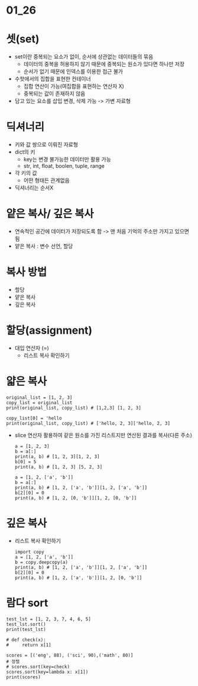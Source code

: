 # 01_26

# 셋(set)

- set이란 중복되는 요소가 없이, 순서에 상관없는 데이터들의 묶음
  - 데이터의 중복을 허용하지 않기 때문에 중복되는 원소가 있다면 하나만 저장
  - 순서가 없기 때문에 인덱스를 이용한 접근 불가
- 수핫에서의 집합을 표현한 컨테이너
  - 집합 연산이 가능(여집합을 표현하는 연산자 X)
  - 중복되는 값이 존재하지 않음
- 담고 있는 요소를 삽입 변경, 삭제 가능 -> 가변 자료형

# 딕셔너리

- 키와 값 쌍으로 이뤄진 자료형
- dict의 키
  - key는 변경 불가능한 데이터만 활용 가능
  - str, int, float, boolen, tuple, range
- 각 키의 값
  - 어떤 형태든 관계없음
- 딕셔너리는 순서X

# 얕은 복사/ 깊은 복사

- 연속적인 공간에 데이터가 저장되도록 함 -> 맨 처음 기억의 주소만 가지고 있으면 됨
- 얕은 복사 : 변수 선언, 할당

# 복사 방법

- 할당
- 얕은 복사
- 깊은 복사

# 할당(assignment)

- 대입 연산자 (=)
  - 리스트 복사 확인하기

# 얇은 복사

```
original_list = [1, 2, 3]
copy_list = original_list
print(original_list, copy_list) # [1,2,3] [1, 2, 3]

copy_list[0] = 'hello
print(original_list, copy_list) # ['hello, 2, 3]['hello, 2, 3]
```

- slice 연산자 활용하여 같은 원소를 가진 리스트지만 연산된 결과를 복사(다른 주소)
  
  ```
  a = [1, 2, 3]
  b = a[:]
  print(a, b) # [1, 2, 3][1, 2, 3]
  b[0] = 5
  print(a, b) # [1, 2, 3] [5, 2, 3]
  ```
  
  ```
  a = [1, 2, ['a', 'b']]
  b = a[:]
  print(a, b) # [1, 2, ['a', 'b']][1, 2, ['a', 'b']]
  b[2][0] = 0
  print(a, b) # [1, 2, [0, 'b']][1, 2, [0, 'b']]
  ```

# 깊은 복사

- 리스트 복사 확인하기
  
  ```
  import copy
  a = [1, 2, ['a', 'b']]
  b = copy.deepcopy(a)
  print(a, b) # [1, 2, ['a', 'b']][1, 2, ['a', 'b']]
  b[2][0] = 0
  print(a, b) # [1, 2, ['a', 'b']][1, 2, [0, 'b']]
  ```

# 람다 sort

```
test_lst = [1, 2, 3, 7, 4, 6, 5]
test_lst.sort()
print(test_lst)

# def check(x):
#     return x[1]

scores = [('eng', 88), ('sci', 90),('math', 80)]
# 정렬
# scores.sort(key=check)
scores.sort(key=lambda x: x[1])
print(scores)
```
